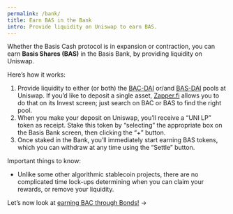 ```yaml
---
permalink: /bank/
title: Earn BAS in the Bank
intro: Provide liquidity on Uniswap to earn BAS.
---
```


Whether the Basis Cash protocol is in expansion or contraction, you can earn **Basis Shares (BAS)** in the Basis Bank, by providing liquidity on Uniswap.

Here’s how it works:

1.  Provide liquidity to either (or both) the [BAC-DAI](https://app.uniswap.org/#/add/0x3449fc1cd036255ba1eb19d65ff4ba2b8903a69a/0x6b175474e89094c44da98b954eedeac495271d0f) or/and [BAS-DAI](https://app.uniswap.org/#/add/0x6b175474e89094c44da98b954eedeac495271d0f/0xa7ed29b253d8b4e3109ce07c80fc570f81b63696) pools at Uniswap. If you’d like to deposit a single asset, [Zapper.fi](https://zapper.fi) allows you to do that on its Invest screen; just search on BAC or BAS to find the right pool.
2.  When you make your deposit on Uniswap, you’ll receive a “UNI LP” token as receipt. Stake this token by “selecting” the appropriate box on the Basis Bank screen, then clicking the “+” button.
3.  Once staked in the Bank, you’ll immediately start earning BAS tokens, which you can withdraw at any time using the “Settle” button.

Important things to know:

- Unlike some other algorithmic stablecoin projects, there are no complicated time lock-ups determining when you can claim your rewards, or remove your liquidity.

Let’s now look at [earning BAC through Bonds!](/coupons/) →